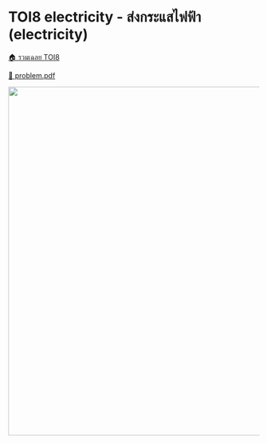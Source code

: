<!-- @codegen_problem begin -->
# TOI8 electricity - ส่งกระแสไฟฟ้า (electricity)

[🏠 รวมเฉลย TOI8](../)

[💎 problem.pdf](./toi8_electricity.pdf)

<img width="700" src="https://github.com/krist7599555/toi/assets/19445033/80c80822-7583-4bcd-a705-dae3eacdee85" />
<!-- @codegen_problem end -->
